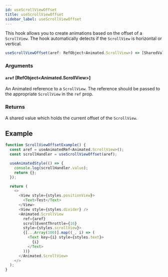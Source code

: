 ```yaml
---
id: useScrollViewOffset
title: useScrollViewOffset
sidebar_label: useScrollViewOffset
---
```


This hook allows you to create animations based on the offset of a `ScrollView`.
The hook automatically detects if the `ScrollView` is horizontal or vertical.

```js
useScrollViewOffset(aref: RefObject<Animated.ScrollView>) => [SharedValue<number>]
```

### Arguments

#### `aref` [RefObject&lt;Animated.ScrollView&gt;]

An Animated reference to a `ScrollView`. The reference should be passed to the
appropriate `ScrollView` in the `ref` prop.

### Returns

A shared value which holds the current offset of the `ScrollView`.

## Example

```js
function ScrollViewOffsetExample() {
  const aref = useAnimatedRef<Animated.ScrollView>();
  const scrollHandler = useScrollViewOffset(aref);

  useAnimatedStyle(() => {
    console.log(scrollHandler.value);
    return {};
  });

  return (
    <>
      <View style={styles.positionView}>
        <Text>Test</Text>
      </View>
      <View style={styles.divider} />
      <Animated.ScrollView
        ref={aref}
        scrollEventThrottle={16}
        style={styles.scrollView}>
        {[...Array(100)].map((_, i) => (
          <Text key={i} style={styles.text}>
            {i}
          </Text>
        ))}
      </Animated.ScrollView>
    </>
  );
}
```